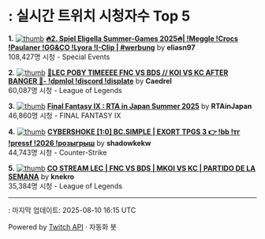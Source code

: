 # : 실시간 트위치 시청자수 Top 5

**1.** [![thumb](https://static-cdn.jtvnw.net/previews-ttv/live_user_eliasn97-320x180.jpg)](https://twitch.tv/eliasn97)
**[🔥2. Spiel Eligella Summer-Games 2025🔥| !Meggle !Crocs !Paulaner !GG&CO !Lyora !I-Clip | #werbung](https://twitch.tv/eliasn97)** by **eliasn97**<br>108,427명 시청  - Special Events

**2.** [![thumb](https://static-cdn.jtvnw.net/previews-ttv/live_user_caedrel-320x180.jpg)](https://twitch.tv/Caedrel)
**[🔴LEC POBY TIMEEEE FNC VS BDS // KOI VS KC AFTER BANGER 🔴-  !dpmlol !discord !displate](https://twitch.tv/Caedrel)** by **Caedrel**<br>60,087명 시청  - League of Legends

**3.** [![thumb](https://static-cdn.jtvnw.net/previews-ttv/live_user_rtainjapan-320x180.jpg)](https://twitch.tv/RTAinJapan)
**[Final Fantasy IX : RTA in Japan Summer 2025](https://twitch.tv/RTAinJapan)** by **RTAinJapan**<br>46,860명 시청  - FINAL FANTASY IX

**4.** [![thumb](https://static-cdn.jtvnw.net/previews-ttv/live_user_shadowkekw-320x180.jpg)](https://twitch.tv/shadowkekw)
**[CYBERSHOKE [1:0] BC.SIMPLE | EXORT TPGS 3 👉 !bb !тг !pressf !2026 !розыгрыш](https://twitch.tv/shadowkekw)** by **shadowkekw**<br>44,743명 시청  - Counter-Strike

**5.** [![thumb](https://static-cdn.jtvnw.net/previews-ttv/live_user_knekro-320x180.jpg)](https://twitch.tv/knekro)
**[CO STREAM LEC | FNC VS BDS | MKOI VS KC | PARTIDO DE LA SEMANA](https://twitch.tv/knekro)** by **knekro**<br>35,384명 시청  - League of Legends


---
: 마지막 업데이트: 2025-08-10 16:15 UTC

Powered by [Twitch API](https://dev.twitch.tv/docs/api/reference) · 자동화 봇